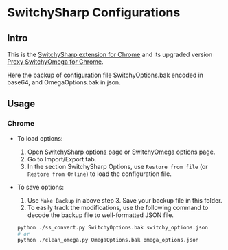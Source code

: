 # SwitchySharp Configurations

## Intro

This is the
[SwitchySharp extension for Chrome](https://chrome.google.com/webstore/detail/proxy-switchysharp/dpplabbmogkhghncfbfdeeokoefdjegm?hl=en-US) and its upgraded version
[Proxy SwitchyOmega for Chrome](https://chrome.google.com/webstore/detail/proxy-switchyomega/padekgcemlokbadohgkifijomclgjgif).

Here the backup of configuration file SwitchyOptions.bak encoded in base64, and OmegaOptions.bak in json.

## Usage

### Chrome

- To load options:
  1. Open [SwitchySharp options page](chrome-extension://dpplabbmogkhghncfbfdeeokoefdjegm/options.html) or [SwitchyOmega options page](chrome-extension://padekgcemlokbadohgkifijomclgjgif/options.html).
  2. Go to Import/Export tab.
  3. In the section SwitchySharp Options, use `Restore from file` (or `Restore from Online`) to load the configuration file.

- To save options:
  1. Use `Make Backup` in above step 3. Save your backup file in this folder.
  2. To easily track the modifications, use the following command to decode the backup file to well-formatted JSON file.

  ``` bash
  python ./ss_convert.py SwitchyOptions.bak switchy_options.json
  # or
  python ./clean_omega.py OmegaOptions.bak omega_options.json
  ```
